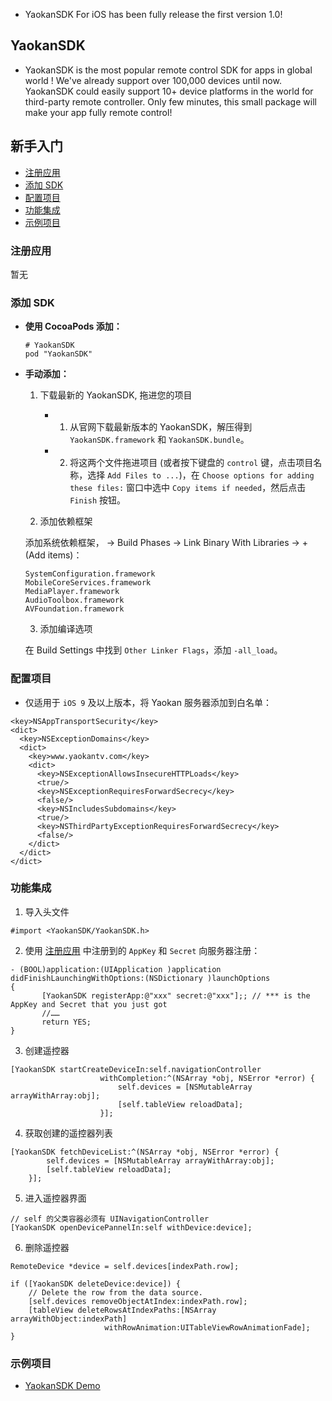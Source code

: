 * YaokanSDK For iOS has been fully release the first version 1.0!

## YaokanSDK
* YaokanSDK is the most popular remote control SDK for apps in global world ! We've already support over 100,000 devices until now.
YaokanSDK could easily support 10+ device platforms in the world for third-party remote controller. Only few minutes, this small package will make your app fully remote control!

## 新手入门
* [注册应用](#create_app_id)
* [添加 SDK](#add_sdk)
* [配置项目](#configuration)
* [功能集成](#integration)
* [示例项目](#demo)

### <a id="create_app_id"></a>注册应用
暂无

### <a id="add_sdk"></a>添加 SDK

* **使用 CocoaPods 添加：**
  ```objc
  # YaokanSDK
  pod "YaokanSDK"
  ```

* **手动添加：**

  1. 下载最新的 YaokanSDK, 拖进您的项目

     * 1) 从官网下载最新版本的 YaokanSDK，解压得到 `YaokanSDK.framework` 和 `YaokanSDK.bundle`。

     * 2) 将这两个文件拖进项目 (或者按下键盘的 `control` 键，点击项目名称，选择 `Add Files to ...`)，在 `Choose options for adding these files:` 窗口中选中 `Copy items if needed`，然后点击 `Finish` 按钮。

  2. 添加依赖框架

    添加系统依赖框架，*<TARGET NAME>* -> Build Phases -> Link Binary With Libraries -> + (Add items)：
    ```objc
    SystemConfiguration.framework
    MobileCoreServices.framework
    MediaPlayer.framework
    AudioToolbox.framework
    AVFoundation.framework
    ```

  3. 添加编译选项

    在 Build Settings 中找到 `Other Linker Flags`，添加 `-all_load`。

### <a id="configuration"></a>配置项目

  * 仅适用于 `iOS 9` 及以上版本，将 Yaokan 服务器添加到白名单：

  ```objc
  <key>NSAppTransportSecurity</key>
  <dict>
    <key>NSExceptionDomains</key>
    <dict>
      <key>www.yaokantv.com</key>
      <dict>
        <key>NSExceptionAllowsInsecureHTTPLoads</key>
        <true/>
        <key>NSExceptionRequiresForwardSecrecy</key>
        <false/>
        <key>NSIncludesSubdomains</key>
        <true/>
        <key>NSThirdPartyExceptionRequiresForwardSecrecy</key>
        <false/>
      </dict>
    </dict>
  </dict>
  ```

### <a id="integration"></a>功能集成
1. 导入头文件
  ```objc
  #import <YaokanSDK/YaokanSDK.h>
  ```

2. 使用 [注册应用](#create_app_id) 中注册到的 `AppKey` 和 `Secret` 向服务器注册：

  ```objc
  -	(BOOL)application:(UIApplication )application didFinishLaunchingWithOptions:(NSDictionary )launchOptions
  {
         [YaokanSDK registerApp:@"xxx" secret:@"xxx"];; // *** is the AppKey and Secret that you just got
         //……
         return YES;
  }
  ```

3. 创建遥控器
  ```objc
  [YaokanSDK startCreateDeviceIn:self.navigationController
                      withCompletion:^(NSArray *obj, NSError *error) {
                          self.devices = [NSMutableArray arrayWithArray:obj];
                          [self.tableView reloadData];
                      }];
  ```

4. 获取创建的遥控器列表
  ```objc
  [YaokanSDK fetchDeviceList:^(NSArray *obj, NSError *error) {
          self.devices = [NSMutableArray arrayWithArray:obj];
          [self.tableView reloadData];
      }];
  ```

5. 进入遥控器界面
  ```objc
  // self 的父类容器必须有 UINavigationController
  [YaokanSDK openDevicePannelIn:self withDevice:device];
  ```

6. 删除遥控器
  ```objc
  RemoteDevice *device = self.devices[indexPath.row];

  if ([YaokanSDK deleteDevice:device]) {
      // Delete the row from the data source.
      [self.devices removeObjectAtIndex:indexPath.row];
      [tableView deleteRowsAtIndexPaths:[NSArray arrayWithObject:indexPath]
                       withRowAnimation:UITableViewRowAnimationFade];
  }
  ```

### <a id="demo"></a>示例项目
* [YaokanSDK Demo](http://github.com/yaokantv/YaokanSDK)
